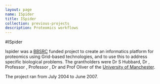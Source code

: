 ```yaml
---
layout: page
name: ISpider
title: ISpider
collection: previous-projects
description: Proteomics workflows
---
```


#ISpider

Ispider was a [BBSRC](http://www.bbsrc.ac.uk/) funded project to create an informatics platform for proteomics using Grid-based technologies,
and to use this to address specific biological problems. The grantholders were Dr S Hubbard, Dr , Professor , Professor , Dr and Prof Oliver of the [University of Manchester](http://www.manchester.ac.uk/).

The project ran from July 2004 to June 2007.
